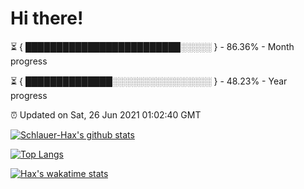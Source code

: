 # Hi there!

⏳ { █████████████████████████░░░░░ } - 86.36% - Month progress

⏳ { ██████████████░░░░░░░░░░░░░░░░ } - 48.23% - Year progress

⏰ Updated on Sat, 26 Jun 2021 01:02:40 GMT


[![Schlauer-Hax's github stats](https://github-readme-stats.vercel.app/api?username=Schlauer-Hax&show_icons=true&theme=dark&count_private=true)](https://github.com/Schlauer-Hax)


[![Top Langs](https://github-readme-stats.vercel.app/api/top-langs/?username=Schlauer-Hax&layout=compact&theme=dark)](https://github.com/Schlauer-Hax?tab=repositories)


[![Hax's wakatime stats](https://github-readme-stats.vercel.app/api/wakatime?username=Hax&theme=dark)](https://wakatime.com/@Hax)


